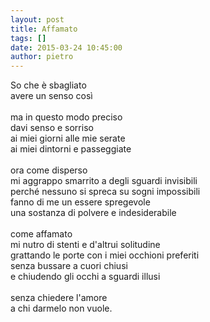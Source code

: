 ```yaml
---
layout: post
title: Affamato
tags: []
date: 2015-03-24 10:45:00
author: pietro
---
```

So che è sbagliato<br/>avere un senso così<br/><br/>ma in questo modo preciso<br/>davi senso e sorriso<br/>ai miei giorni alle mie serate<br/>ai miei dintorni e passeggiate<br/><br/>ora come disperso<br/>mi aggrappo smarrito a degli sguardi invisibili<br/>perché nessuno si spreca su sogni impossibili<br/>fanno di me un essere spregevole<br/>una sostanza di polvere e indesiderabile<br/><br/>come affamato<br/>mi nutro di stenti e d'altrui solitudine<br/>grattando le porte con i miei occhioni preferiti<br/>senza bussare a cuori chiusi<br/>e chiudendo gli occhi a sguardi illusi<br/><br/>senza chiedere l'amore<br/>a chi darmelo non vuole.
